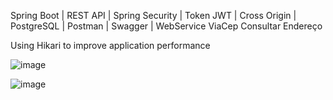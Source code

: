 Spring Boot | REST API | Spring Security | Token JWT | Cross Origin | PostgreSQL | Postman | Swagger | WebService ViaCep Consultar Endereço

Using Hikari to improve application performance

![image](https://github.com/user-attachments/assets/042797e4-c691-4626-8bb2-465953d2ae6a)

![image](https://github.com/user-attachments/assets/f1b78df5-bfc5-418b-a6e9-6856b7436667)


